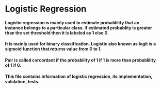 # Logistic Regression
#### Logistic regression is mainly used to estimate probablility that an instance belongs to a particular class. If estimated probablity is greater than the set threshold then it is labeled as 1 else 0.
#### It is mainly used for binary classification. Logistic also known as logit is a sigmoid function that returns value from 0 to 1.
#### Pair is called corcordant if the probability of 1 if 1 is more than probablility of 1 if 0.
#### This file contains information of logistic regression, its implementation, validation, tests.
